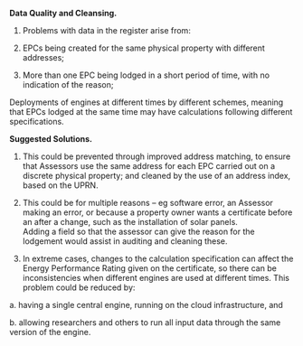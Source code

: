 **Data Quality and Cleansing.** 

1. Problems with data in the register arise from:

2. EPCs being created for the same physical property with different addresses;

3. More than one EPC being lodged in a short period of time, with no indication of the reason;

Deployments of engines at different times by different schemes, meaning that EPCs lodged at the same time may have calculations following different specifications.

**Suggested Solutions.**

1.  This could be prevented through improved address matching, to ensure that Assessors use the same address for each EPC carried out on a discrete physical property; 
and cleaned by the use of an address index, based on the UPRN. 

2. This could be for multiple reasons – eg software error, an Assessor making an error, or because a property owner wants a certificate before an after a change, such as the installation of solar panels.  
Adding a field so that the assessor can give the reason for the lodgement would assist in auditing and cleaning these. 

3. In extreme cases, changes to the calculation specification can affect the Energy Performance Rating given on the certificate, so there can be inconsistencies when different engines are used at different times.  This problem could be reduced by:  

  a. having a single central engine, running on the cloud infrastructure, and 

  b. allowing researchers and others to run all input data through the same version of the engine.  

